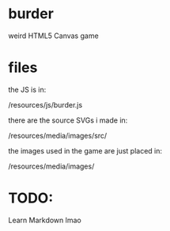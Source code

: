 # burder
weird HTML5 Canvas game

# files

the JS is in:

/resources/js/burder.js

there are the source SVGs i made in:

/resources/media/images/src/

the images used in the game are just placed in:

/resources/media/images/


# TODO:

Learn Markdown lmao